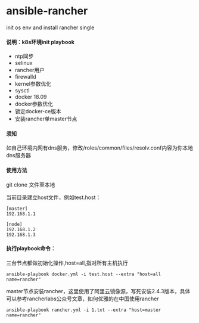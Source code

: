 # ansible-rancher
init os env and install rancher single
#### 说明：k8s环境init playbook
- ntp同步
- selinux
- rancher用户
- firewalld
- kernel参数优化
- sysctl
- docker 18.09
- docker参数优化
- 锁定docker-ce版本
- 安装rancher单master节点

#### 须知
如自己环境内网有dns服务，修改/roles/common/files/resolv.conf内容为你本地dns服务器

#### 使用方法

git clone 文件至本地

当前目录建立host文件，例如test.host：
```
[master]
192.168.1.1

[node]
192.168.1.2
192.168.1.3
```
#### 执行playbook命令：

三台节点都做初始化操作,host=all,指对所有主机执行
```
ansible-playbook docker.yml -i test.host --extra "host=all name=rancher"
```
master节点安装rancher，这里使用了阿里云镜像源，写死安装2.4.3版本，具体可以参考rancherlabs公众号文章，如何优雅的在中国使用rancher
```
ansible-playbook rancher.yml -i 1.txt --extra "host=master name=rancher"
```

